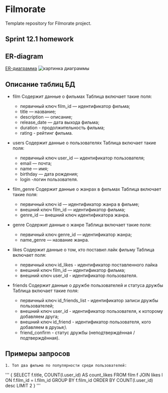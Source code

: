 # Filmorate
Template repository for Filmorate project.
## Sprint 12.1 homework


## ER-diagram
[ER-диаграмма](https://dbdiagram.io/d/68242e865b2fc4582f817eb1)
![картинка диаграммы](/Users/dimapetrochenko/Downloads/Untitled.png)

## Описание таблиц БД
* film
	Содержит данные о фильмах
	Таблица включает такие поля:
	- первичный ключ film_id — идентификатор фильма;
	- title — название;
	- description — описание;
	- release_date — дата выхода фильма;
	- duration - продолжительность фильма;
	- rating - рейтинг фильма.


* users
	Содержит данные о пользователях
	Таблица включает такие поля:
	- первичный ключ user_id — идентификатор пользователя;
	- email — почта;
	- name — имя;
	- birthday — дата рождения;
	- login -логин пользователя.

* film_genre
	Содержит данные о жанрах в фильмах
	Таблица включает такие поля:
	- первичный ключ id — идентификатор жанра в фильме;
	- внешний ключ film_id — идентификатор фильма;
	- genre_id — внешний ключ идентификатора жанра.
* genre
	Содержит данные о жанре
	Таблица включает такие поля:
	- первичный ключ genre_id — идентификатор жанра;
	- name_genre — название жанра.

* likes
	Содержит данные о том, кто поставил лайк фильму
	Таблица включает поля:
	- первичный ключ id_likes - идентификатор поставленного лайка
	- внешний ключ film_id — идентификатор фильма;
	- внешний ключ user_id - идентификатор пользователя.

* friends
	Содержит данные о дружбе пользователей и статуса дружбы
	Таблица включает такие поля:
	- первичный ключ id_friends_list - идентификатор записи дружбы пользователей;
	- внешний ключ user_id - идентификатор пользователя, к которому добавляем друга;
	- внешний ключ id_friend - идентификатор пользователя, кого добавляем в друзья;\
	- friend_confirm - статус дружбы (неподтверждённая / подтверждённая).


## Примеры запросов
	1. Топ два фильма по популярности среди пользователей:
'''
{
SELECT f.title, COUNT(l.user_id) AS count_likes
FROM film f
JOIN likes l ON f.film_id = l.film_id
GROUP BY f.film_id
ORDER BY COUNT(l.user_id) desc
LIMIT 2
}
'''